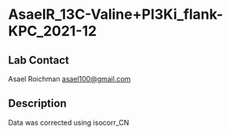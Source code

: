# AsaelR_13C-Valine+PI3Ki_flank-KPC_2021-12

## Lab Contact

Asael Roichman <asael100@gmail.com>

## Description

Data was corrected using isocorr_CN
